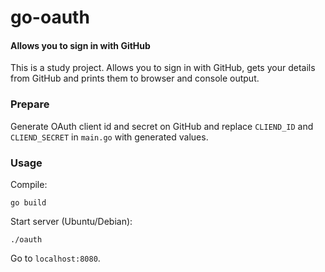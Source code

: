 go-oauth
=======================

#### Allows you to sign in with GitHub

This is a study project. Allows you to sign in with GitHub, gets your details from GitHub and prints them to browser and console output.

### Prepare

Generate OAuth client id and secret on GitHub and replace `CLIEND_ID` and `CLIEND_SECRET` in `main.go` with generated values.

### Usage

Compile:
```
go build
```

Start server (Ubuntu/Debian):
```
./oauth
```
Go to `localhost:8080`.
